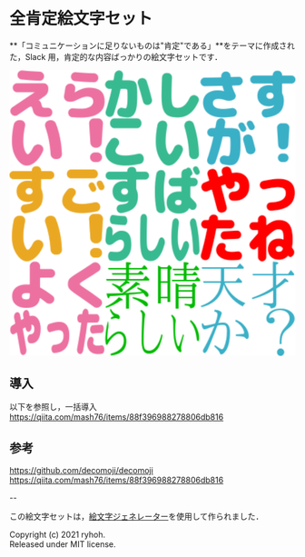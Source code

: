 # 全肯定絵文字セット
**「コミュニケーションに足りないものは"肯定"である」**をテーマに作成された，Slack 用，肯定的な内容ばっかりの絵文字セットです．

![](thumbnail.png)

## 導入
以下を参照し，一括導入
https://qiita.com/mash76/items/88f396988278806db816



## 参考
https://github.com/decomoji/decomoji
https://qiita.com/mash76/items/88f396988278806db816

--

この絵文字セットは，[絵文字ジェネレーター](https://emoji-gen.ninja/)を使用して作られました．

Copyright (c) 2021 ryhoh.  
Released under MIT license.